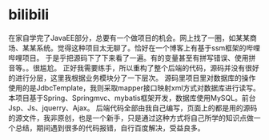 # bilibili
在家自学完了JavaEE部分，总要有一个做项目的机会。网上找了一圈，如某某商场、某某系统。觉得这种项目太无聊了。恰好在一个博客上有基于ssm框架的哔哩哔哩项目。
于是乎把源码下了下来看了一遍。有的变量甚至有拼写错误、使用拼音等。。很尴尬。
正好我需要练手，所以重构了整个后端的代码，源码并没有很好的进行分层，这里我根据业务模块分了一下层次。
源码里项目里对数据库的操作使用的是JdbcTemplate，我则采取mapper接口映射xml方式对数据库进行读写。
本项目基于Spring、Springmvc、mybatis框架开发，数据库使用MySQL。前台Jsp、Js、jquerry、Ajax。
后端代码全部由我自己编写，页面上的都是用的源码的源文件，我非原创，也是一个新手，只是通过这种方式将自己所学的知识点做一个总结，期间遇到很多的代码报错，自行百度解决，受益良多。
